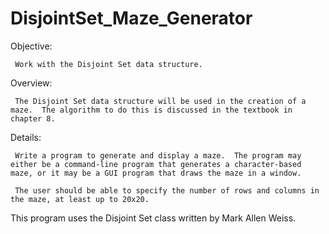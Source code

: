 # DisjointSet_Maze_Generator

Objective:

     Work with the Disjoint Set data structure.

Overview:

     The Disjoint Set data structure will be used in the creation of a maze.  The algorithm to do this is discussed in the textbook in chapter 8.  

Details:

     Write a program to generate and display a maze.  The program may either be a command-line program that generates a character-based maze, or it may be a GUI program that draws the maze in a window.

     The user should be able to specify the number of rows and columns in the maze, at least up to 20x20.
     
This program uses the Disjoint Set class written by Mark Allen Weiss.
